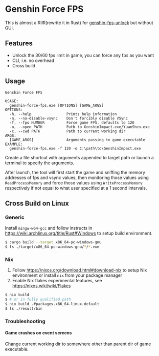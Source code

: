 # Genshin Force FPS

This is almost a RIIR(rewrite it in Rust) for [genshin-fps-unlock](https://github.com/34736384/genshin-fps-unlock) but without GUI.

## Features
- Unlock the 30/60 fps limit in game, you can force any fps as you want
- CLI, i.e. no overhead
- Cross build

## Usage

```
Genshin Force FPS

USAGE:
  genshin-force-fps.exe [OPTIONS] [GAME_ARGS]
OPTIONS:
  -h, --help                Prints help information
  -n, --no-disable-vsync    Don't forcibly disable VSync
  -f, --fps NUMBER          Force game FPS, defaults to 120
  -o, --open PATH           Path to GenshinImpact.exe/YuanShen.exe
  -c, --cwd PATH            Path to current working dir
ARGS:
  [GAME_ARGS]               Arguments passing to game executable
EXAMPLE:
  genshin-force-fps.exe -f 120 -o C:\path\to\GenshinImpact.exe
```

Create a file shortcut with arguments appended to target path or launch a terminal to specify the arguments.

After launch, the tool will first start the game and sniffing the memory addresses of fps and vsync values, then monitoring those values using `ReadProcessMemory` and force those values using `WriteProcessMemory` respectively if not equal to what user specified at a 1 second intervals.

## Cross Build on Linux

### Generic

Install `mingw-w64-gcc` and follow instructs in https://wiki.archlinux.org/title/Rust#Windows to setup build environment.

```bash
$ cargo build --target x86_64-pc-windows-gnu
$ ls ./target/x86_64-pc-windows-gnu/*/*.exe
```

### Nix

1. Follow https://nixos.org/download.html#download-nix to setup Nix environment or install `nix` from your package manager
2. Enable Nix flakes experimental features, see https://nixos.wiki/wiki/Flakes

```bash
$ nix build
$ # or in fully qualified path
$ nix build .#packages.x86_64-linux.default
$ ls ./result/bin
```

### Troubleshooting

#### Game crashes on event screens

Change current working dir to somewhere other than parent dir of game executable.
